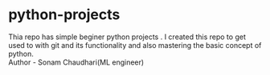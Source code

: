 # python-projects
Thia repo has simple beginer python projects . I created this repo to get used to with git and its functionality and also mastering the basic concept of python.
<br>
Author - Sonam Chaudhari(ML engineer)
